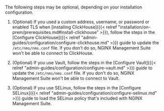 The following steps may be optional, depending on your installation configuration.

1. (Optional) If you used a custom address, username, or password or enabled TLS when [installing ClickHouse]({{< relref "installation/on-prem/prerequisites.md#install-clickhouse" >}}), follow the steps in the [Configure ClickHouse]({{< relref "admin-guides/configuration/configure-clickhouse.md" >}}) guide to update the `/etc/nms/nms.conf` file. If you don't do so, NGINX Management Suite won't be able to connect to ClickHouse.

1. (Optional) If you use Vault, follow the steps in the [Configure Vault]({{< relref "admin-guides/configuration/configure-vault.md" >}}) guide to update the `/etc/nms/nms.conf` file. If you don't do so, NGINX Management Suite won't be able to connect to Vault.

1. (Optional) If you use SELinux, follow the steps in the [Configure SELinux]({{< relref "admin-guides/configuration/configure-selinux.md" >}}) guide to load the SELinux policy that's included with NGINX Management Suite.

<!-- Do not remove. Keep this code at the bottom of the include -->
<!-- DOCS-1030 -->